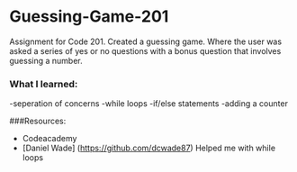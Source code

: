 # Guessing-Game-201
Assignment for Code 201. Created a guessing game. Where the user was asked a series of yes or no questions with a bonus question that involves guessing a number.

### What I learned:
-seperation of concerns
-while loops
-if/else statements
-adding a counter

###Resources:
- Codeacademy
- [Daniel Wade] (https://github.com/dcwade87) Helped me with while loops
